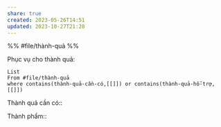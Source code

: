 ```yaml
---
share: true
created: 2023-05-26T14:51
updated: 2023-10-27T21:28
---
```

%%
#file/thành-quả
%%

Phục vụ cho thành quả:
```dataview
List 
From #file/thành-quả 
where contains(thành-quả-cần-có,[[]]) or contains(thành-quả-hỗ-trợ,[[]]) 
```
Thành quả cần có:: 

Thành phẩm::
